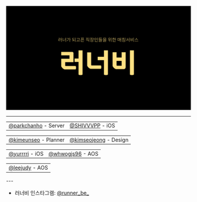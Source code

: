 <img src="/art/logo/github-title.jpg" />

---

<table align="center">
	<tr align="center">
		<td><a href="https://github.com/great-park">@parkchanho</a> - Server</td>
		<td><a href="https://github.com/SHIVVVPP">@SHIVVVPP</a> - iOS</td>
	</tr>
</table>

<table align="center">
	<tr align="center">
		<td><a href="https://github.com/plannermango">@kimeunseo</a> - Planner</td>
		<td><a href="https://github.com/kimseojeong">@kimseojeong</a> - Design</td>
	</tr>	
</table>
<table align="center">
	<tr align="center">
		<td><a href="https://github.com/yurrrri">@yurrrri</a> - iOS</td>
		<td><a href="https://github.com/whwogjs96">@whwogjs96</a> - AOS</td>
	</tr>	
</table>
<table align = "center">
	<tr align = "center">
		<td><a href = "https://github.com/leejudy1017">@leejudy</a> - AOS</td>
	</tr>
</table>
---

- 러너비 인스타그램: [@runner_be_](https://www.instagram.com/runner_be_/)

